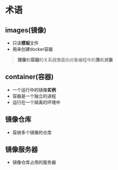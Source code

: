 # 术语

## images(镜像)

- 只读**模板**文件
- 用来创建docker容器
> **镜像**和**容器**的关系就像面向对象编程中的**类**和**对象**

## container(容器)

- 一个运行中的镜像**实例**
- 容器是一个独立的进程
- 运行在一个隔离的环境中

## 镜像仓库

- 容纳多个镜像的仓库

## 镜像服务器

- 镜像仓库占用的服务器
